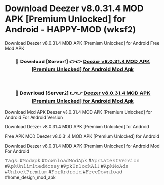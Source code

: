 # Download Deezer v8.0.31.4 MOD APK [Premium Unlocked] for Android - HAPPY-MOD (wksf2)
Download Deezer v8.0.31.4 MOD APK [Premium Unlocked] for Android Free Mod APK

<div align="center">
<h3>🔴 Download [Server1] 👉👉 <a href="https://apkcomod.com?title=Deezer_v8.0.31.4_MOD_APK_[Premium_Unlocked]_for_Android">Deezer v8.0.31.4 MOD APK [Premium Unlocked] for Android Mod Apk</a></h3><br>

<h3>🔴 Download [Server2] 👉👉 <a href="https://apkcomod.com?title=Deezer_v8.0.31.4_MOD_APK_[Premium_Unlocked]_for_Android">Deezer v8.0.31.4 MOD APK [Premium Unlocked] for Android Mod Apk</a></h3>
</div>


Download Mod APK Deezer v8.0.31.4 MOD APK [Premium Unlocked] for Android For Android Version

Download Deezer v8.0.31.4 MOD APK [Premium Unlocked] for Android 

Free APK MOD Deezer v8.0.31.4 MOD APK [Premium Unlocked] for Android 

Download Deezer v8.0.31.4 MOD APK [Premium Unlocked] for Android Mod For Android

𝚃𝚊𝚐𝚜: #𝙼𝚘𝚍𝙰𝚙𝚔 #𝙳𝚘𝚠𝚗𝚕𝚘𝚊𝚍𝙼𝚘𝚍𝙰𝚙𝚔 #𝙰𝚙𝚔𝙻𝚊𝚝𝚎𝚜𝚝𝚅𝚎𝚛𝚜𝚒𝚘𝚗 #𝙰𝚙𝚔𝚄𝚗𝚕𝚒𝚖𝚒𝚝𝚎𝚍𝙼𝚘𝚗𝚎𝚢 #𝙰𝚙𝚔𝚄𝚗𝚕𝚘𝚌𝚔𝙰𝚕𝚕 #𝙰𝚙𝚔𝙽𝚘𝙰𝚍𝚜 #𝚄𝚗𝚕𝚘𝚌𝚔𝙿𝚛𝚎𝚖𝚒𝚞𝚖 #𝙵𝚘𝚛𝙰𝚗𝚍𝚛𝚘𝚒𝚍 #𝙵𝚛𝚎𝚎𝙳𝚘𝚠𝚗𝚕𝚘𝚊𝚍 #home_design_mod_apk
